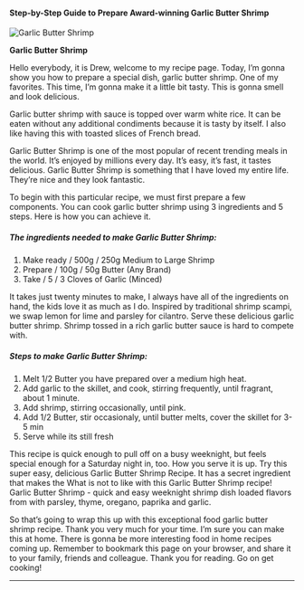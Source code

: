             

#### Step-by-Step Guide to Prepare Award-winning Garlic Butter Shrimp

![Garlic Butter Shrimp](https://img-global.cpcdn.com/recipes/b2c67a82cc70be01/751x532cq70/garlic-butter-shrimp-recipe-main-photo.jpg)

**Garlic Butter Shrimp**

Hello everybody, it is Drew, welcome to my recipe page. Today, I’m gonna show you how to prepare a special dish, garlic butter shrimp. One of my favorites. This time, I’m gonna make it a little bit tasty. This is gonna smell and look delicious.

Garlic butter shrimp with sauce is topped over warm white rice. It can be eaten without any additional condiments because it is tasty by itself. I also like having this with toasted slices of French bread.

Garlic Butter Shrimp is one of the most popular of recent trending meals in the world. It’s enjoyed by millions every day. It’s easy, it’s fast, it tastes delicious. Garlic Butter Shrimp is something that I have loved my entire life. They’re nice and they look fantastic.

To begin with this particular recipe, we must first prepare a few components. You can cook garlic butter shrimp using 3 ingredients and 5 steps. Here is how you can achieve it.

##### The ingredients needed to make Garlic Butter Shrimp:

1.  Make ready / 500g / 250g Medium to Large Shrimp
2.  Prepare / 100g / 50g Butter (Any Brand)
3.  Take / 5 / 3 Cloves of Garlic (Minced)

It takes just twenty minutes to make, I always have all of the ingredients on hand, the kids love it as much as I do. Inspired by traditional shrimp scampi, we swap lemon for lime and parsley for cilantro. Serve these delicious garlic butter shrimp. Shrimp tossed in a rich garlic butter sauce is hard to compete with.

##### Steps to make Garlic Butter Shrimp:

1.  Melt 1/2 Butter you have prepared over a medium high heat.
2.  Add garlic to the skillet, and cook, stirring frequently, until fragrant, about 1 minute.
3.  Add shrimp, stirring occasionally, until pink.
4.  Add 1/2 Butter, stir occasionaly, until butter melts, cover the skillet for 3-5 min
5.  Serve while its still fresh

This recipe is quick enough to pull off on a busy weeknight, but feels special enough for a Saturday night in, too. How you serve it is up. Try this super easy, delicious Garlic Butter Shrimp Recipe. It has a secret ingredient that makes the What is not to like with this Garlic Butter Shrimp recipe! Garlic Butter Shrimp - quick and easy weeknight shrimp dish loaded flavors from with parsley, thyme, oregano, paprika and garlic.

So that’s going to wrap this up with this exceptional food garlic butter shrimp recipe. Thank you very much for your time. I’m sure you can make this at home. There is gonna be more interesting food in home recipes coming up. Remember to bookmark this page on your browser, and share it to your family, friends and colleague. Thank you for reading. Go on get cooking!

* * *